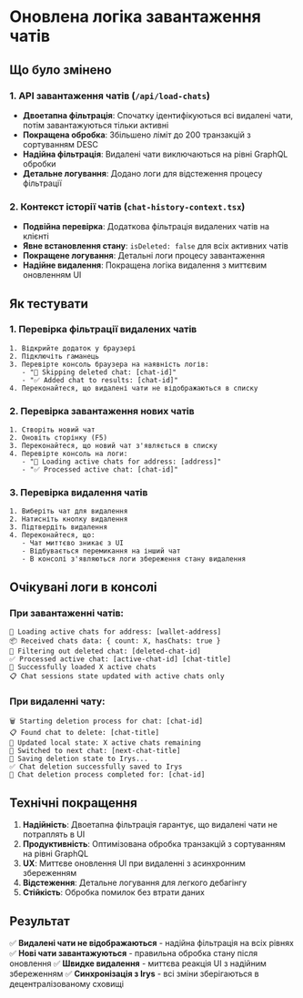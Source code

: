 # Оновлена логіка завантаження чатів

## Що було змінено

### 1. API завантаження чатів (`/api/load-chats`)
- **Двоетапна фільтрація**: Спочатку ідентифікуються всі видалені чати, потім завантажуються тільки активні
- **Покращена обробка**: Збільшено ліміт до 200 транзакцій з сортуванням DESC
- **Надійна фільтрація**: Видалені чати виключаються на рівні GraphQL обробки
- **Детальне логування**: Додано логи для відстеження процесу фільтрації

### 2. Контекст історії чатів (`chat-history-context.tsx`)
- **Подвійна перевірка**: Додаткова фільтрація видалених чатів на клієнті
- **Явне встановлення стану**: `isDeleted: false` для всіх активних чатів
- **Покращене логування**: Детальні логи процесу завантаження
- **Надійне видалення**: Покращена логіка видалення з миттєвим оновленням UI

## Як тестувати

### 1. Перевірка фільтрації видалених чатів
```
1. Відкрийте додаток у браузері
2. Підключіть гаманець
3. Перевірте консоль браузера на наявність логів:
   - "🚫 Skipping deleted chat: [chat-id]"
   - "✅ Added chat to results: [chat-id]"
4. Переконайтеся, що видалені чати не відображаються в списку
```

### 2. Перевірка завантаження нових чатів
```
1. Створіть новий чат
2. Оновіть сторінку (F5)
3. Переконайтеся, що новий чат з'являється в списку
4. Перевірте консоль на логи:
   - "🔄 Loading active chats for address: [address]"
   - "✅ Processed active chat: [chat-id]"
```

### 3. Перевірка видалення чатів
```
1. Виберіть чат для видалення
2. Натисніть кнопку видалення
3. Підтвердіть видалення
4. Переконайтеся, що:
   - Чат миттєво зникає з UI
   - Відбувається перемикання на інший чат
   - В консолі з'являються логи збереження стану видалення
```

## Очікувані логи в консолі

### При завантаженні чатів:
```
🔄 Loading active chats for address: [wallet-address]
📦 Received chats data: { count: X, hasChats: true }
🚫 Filtering out deleted chat: [deleted-chat-id]
✅ Processed active chat: [active-chat-id] [chat-title]
🎯 Successfully loaded X active chats
📋 Chat sessions state updated with active chats only
```

### При видаленні чату:
```
🗑️ Starting deletion process for chat: [chat-id]
📋 Found chat to delete: [chat-title]
🔄 Updated local state: X active chats remaining
🎯 Switched to next chat: [next-chat-title]
💾 Saving deletion state to Irys...
✅ Chat deletion successfully saved to Irys
🎉 Chat deletion process completed for: [chat-id]
```

## Технічні покращення

1. **Надійність**: Двоетапна фільтрація гарантує, що видалені чати не потраплять в UI
2. **Продуктивність**: Оптимізована обробка транзакцій з сортуванням на рівні GraphQL
3. **UX**: Миттєве оновлення UI при видаленні з асинхронним збереженням
4. **Відстеження**: Детальне логування для легкого дебагінгу
5. **Стійкість**: Обробка помилок без втрати даних

## Результат

✅ **Видалені чати не відображаються** - надійна фільтрація на всіх рівнях
✅ **Нові чати завантажуються** - правильна обробка стану після оновлення
✅ **Швидке видалення** - миттєва реакція UI з надійним збереженням
✅ **Синхронізація з Irys** - всі зміни зберігаються в децентралізованому сховищі